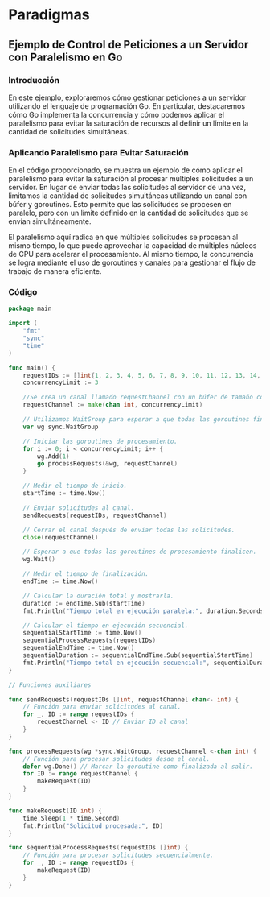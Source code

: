 # Paradigmas

## Ejemplo de Control de Peticiones a un Servidor con Paralelismo en Go

### Introducción
En este ejemplo, exploraremos cómo gestionar peticiones a un servidor utilizando el lenguaje de programación Go. En particular, destacaremos cómo Go implementa la concurrencia y cómo podemos aplicar el paralelismo para evitar la saturación de recursos al definir un límite en la cantidad de solicitudes simultáneas.

### Aplicando Paralelismo para Evitar Saturación
En el código proporcionado, se muestra un ejemplo de cómo aplicar el paralelismo para evitar la saturación al procesar múltiples solicitudes a un servidor. En lugar de enviar todas las solicitudes al servidor de una vez, limitamos la cantidad de solicitudes simultáneas utilizando un canal con búfer y goroutines. Esto permite que las solicitudes se procesen en paralelo, pero con un límite definido en la cantidad de solicitudes que se envían simultáneamente.

El paralelismo aquí radica en que múltiples solicitudes se procesan al mismo tiempo, lo que puede aprovechar la capacidad de múltiples núcleos de CPU para acelerar el procesamiento. Al mismo tiempo, la concurrencia se logra mediante el uso de goroutines y canales para gestionar el flujo de trabajo de manera eficiente.




### Código
```go
package main

import (
	"fmt"
	"sync"
	"time"
)

func main() {
	requestIDs := []int{1, 2, 3, 4, 5, 6, 7, 8, 9, 10, 11, 12, 13, 14, 15, 16, 17, 18, 19, 20}
	concurrencyLimit := 3

	//Se crea un canal llamado requestChannel con un búfer de tamaño concurrencyLimit para limitar el número de solicitudes que pueden procesarse en paralelo.
	requestChannel := make(chan int, concurrencyLimit)

	// Utilizamos WaitGroup para esperar a que todas las goroutines finalicen.
	var wg sync.WaitGroup

	// Iniciar las goroutines de procesamiento.
	for i := 0; i < concurrencyLimit; i++ {
		wg.Add(1)
		go processRequests(&wg, requestChannel)
	}

	// Medir el tiempo de inicio.
	startTime := time.Now()

	// Enviar solicitudes al canal.
	sendRequests(requestIDs, requestChannel)

	// Cerrar el canal después de enviar todas las solicitudes.
	close(requestChannel)

	// Esperar a que todas las goroutines de procesamiento finalicen.
	wg.Wait()

	// Medir el tiempo de finalización.
	endTime := time.Now()

	// Calcular la duración total y mostrarla.
	duration := endTime.Sub(startTime)
	fmt.Println("Tiempo total en ejecución paralela:", duration.Seconds(), "segundos")

	// Calcular el tiempo en ejecución secuencial.
	sequentialStartTime := time.Now()
	sequentialProcessRequests(requestIDs)
	sequentialEndTime := time.Now()
	sequentialDuration := sequentialEndTime.Sub(sequentialStartTime)
	fmt.Println("Tiempo total en ejecución secuencial:", sequentialDuration.Seconds(), "segundos")
}

// Funciones auxiliares

func sendRequests(requestIDs []int, requestChannel chan<- int) {
	// Función para enviar solicitudes al canal.
	for _, ID := range requestIDs {
		requestChannel <- ID // Enviar ID al canal
	}
}

func processRequests(wg *sync.WaitGroup, requestChannel <-chan int) {
	// Función para procesar solicitudes desde el canal.
	defer wg.Done() // Marcar la goroutine como finalizada al salir.
	for ID := range requestChannel {
		makeRequest(ID)
	}
}

func makeRequest(ID int) {
	time.Sleep(1 * time.Second)
	fmt.Println("Solicitud procesada:", ID)
}

func sequentialProcessRequests(requestIDs []int) {
	// Función para procesar solicitudes secuencialmente.
	for _, ID := range requestIDs {
		makeRequest(ID)
	}
}
```
